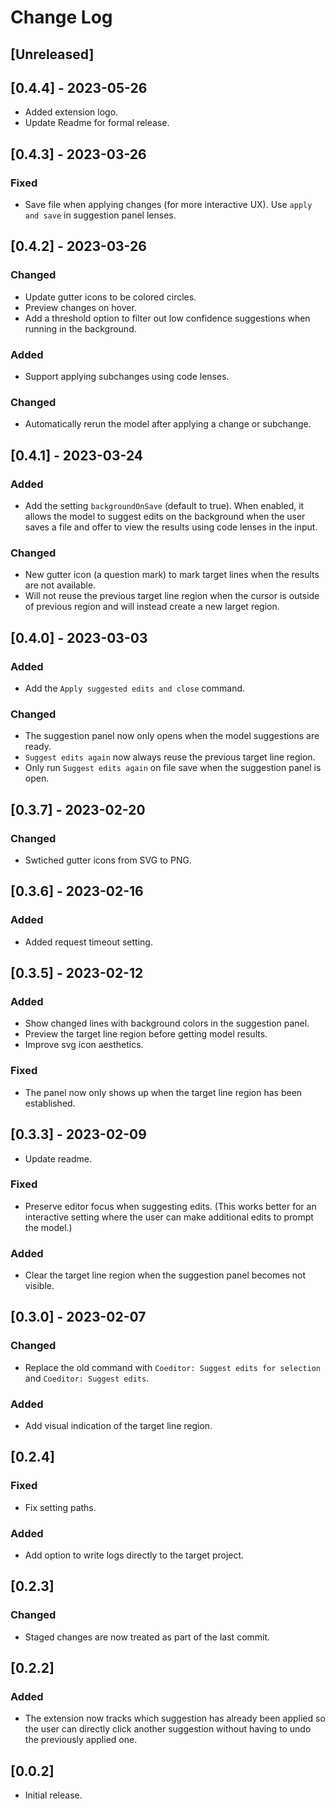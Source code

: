 # Change Log


## [Unreleased]

## [0.4.4] - 2023-05-26
- Added extension logo.
- Update Readme for formal release.

## [0.4.3] - 2023-03-26
### Fixed
- Save file when applying changes (for more interactive UX). Use `apply and save` in suggestion panel lenses.
## [0.4.2] - 2023-03-26
### Changed
- Update gutter icons to be colored circles.
- Preview changes on hover.
- Add a threshold option to filter out low confidence suggestions when running in the background.
### Added
- Support applying subchanges using code lenses.
### Changed
- Automatically rerun the model after applying a change or subchange.

## [0.4.1] - 2023-03-24
### Added
- Add the setting `backgroundOnSave` (default to true). When enabled, it allows the 
model to suggest edits on the background when the user saves a file and offer to view 
the results using code lenses in the input.
### Changed
- New gutter icon (a question mark) to mark target lines when the results are not available.
- Will not reuse the previous target line region when the cursor is outside of previous region and will instead create a new larget region.

## [0.4.0] - 2023-03-03
### Added
- Add the `Apply suggested edits and close` command.
### Changed
- The suggestion panel now only opens when the model suggestions are ready.
- `Suggest edits again` now always reuse the previous target line region.
- Only run `Suggest edits again` on file save when the suggestion panel is open.

## [0.3.7] - 2023-02-20
### Changed
- Swtiched gutter icons from SVG to PNG.

## [0.3.6] - 2023-02-16
### Added
- Added request timeout setting.

## [0.3.5] - 2023-02-12
### Added
- Show changed lines with background colors in the suggestion panel.
- Preview the target line region before getting model results.
- Improve svg icon aesthetics.
### Fixed
- The panel now only shows up when the target line region has been established.

## [0.3.3] - 2023-02-09
- Update readme.
### Fixed
- Preserve editor focus when suggesting edits. (This works better for an interactive setting where the user can make additional edits to prompt the model.)
### Added
- Clear the target line region when the suggestion panel becomes not visible.

## [0.3.0] - 2023-02-07
### Changed
- Replace the old command with `Coeditor: Suggest edits for selection` and `Coeditor: Suggest edits`.
### Added
- Add visual indication of the target line region.

## [0.2.4]
### Fixed
- Fix setting paths. 
### Added 
- Add option to write logs directly to the target project.

## [0.2.3]
### Changed
- Staged changes are now treated as part of the last commit.

## [0.2.2]
### Added
- The extension now tracks which suggestion has already been applied so the user can directly click another suggestion without having to undo the previously applied one.

## [0.0.2]
- Initial release.